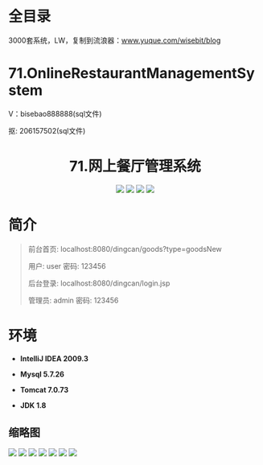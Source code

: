 # 全目录

3000套系统，LW，复制到流浪器：www.yuque.com/wisebit/blog

# 71.OnlineRestaurantManagementSystem

<p>V：bisebao888888(sql文件)</p>
<p>抠: 206157502(sql文件)</p>

<p><h1 align="center">71.网上餐厅管理系统</h1></p>


<p align="center">
	<img src="https://img.shields.io/badge/jdk-1.8-orange.svg"/>
    <img src="https://img.shields.io/badge/servlet-5.x-lightgrey.svg"/>
    <img src="https://img.shields.io/badge/jdbc-3.x-blue.svg"/>
    <img src="https://img.shields.io/badge/jsp-3.x-yellow.svg"/>
</p>

# 简介
>
> 
>
> 前台首页: localhost:8080/dingcan/goods?type=goodsNew
>
> 用户: user   密码: 123456
>
> 后台登录: localhost:8080/dingcan/login.jsp 
>
> 管理员: admin   密码: 123456

# 环境

- <b>IntelliJ IDEA 2009.3</b>

- <b>Mysql 5.7.26</b>

- <b>Tomcat 7.0.73</b>

- <b>JDK 1.8</b>




## 缩略图

![](https://bitwise.oss-cn-heyuan.aliyuncs.com/2024/9/10/7054d0d9-d039-4b48-8c8c-cb7a606dae67.png)
![](https://bitwise.oss-cn-heyuan.aliyuncs.com/2024/9/10/5adc05b3-a849-4a33-bcf4-5133ff3bc710.png)
![](https://bitwise.oss-cn-heyuan.aliyuncs.com/2024/9/10/91aada25-1644-459a-ba09-9bbf222aac6b.png)
![](https://bitwise.oss-cn-heyuan.aliyuncs.com/2024/9/10/de3f6625-71bc-47e9-a4cb-b6884f094f13.png)
![](https://bitwise.oss-cn-heyuan.aliyuncs.com/2024/9/10/61506723-b490-4469-ab81-9e8eeac15e90.png)
![](https://bitwise.oss-cn-heyuan.aliyuncs.com/2024/9/10/0f601166-f953-4988-aac1-ea030487f5db.png)
![](https://bitwise.oss-cn-heyuan.aliyuncs.com/2024/9/10/b26dea59-8dd2-4b2a-8c57-21368a66b1f9.png)





